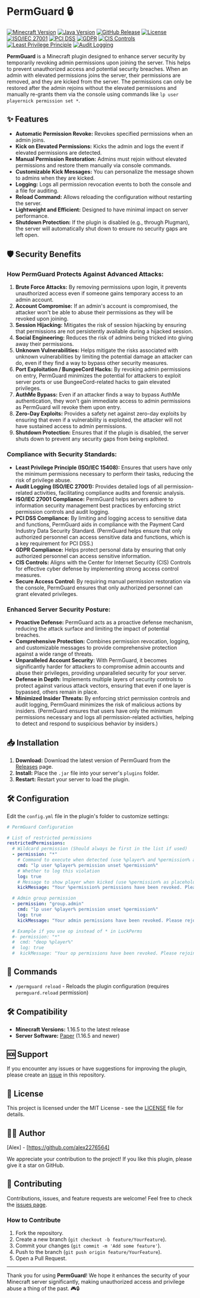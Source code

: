 # PermGuard 🔒

[![Minecraft Version](https://img.shields.io/badge/Minecraft-1.16.5+-brightgreen)](https://papermc.io/software/paper)
[![Java Version](https://img.shields.io/badge/java-16+-orange)](https://adoptium.net/installation/linux/)
[![GitHub Release](https://img.shields.io/github/v/release/alex2276564/PermGuard?color=blue)](https://github.com/alex2276564/PermGuard/releases/latest)
[![License](https://img.shields.io/badge/license-MIT-green.svg)](LICENSE)
[![ISO/IEC 27001](https://img.shields.io/badge/ISO/IEC%2027001-Compliant-brightgreen)](https://www.iso.org/isoiec-27001.html)
[![PCI DSS](https://img.shields.io/badge/PCI%20DSS-Compliant-brightgreen)](https://www.pcisecuritystandards.org/)
[![GDPR](https://img.shields.io/badge/GDPR-Compliant-brightgreen)](https://gdpr.eu/)
[![CIS Controls](https://img.shields.io/badge/CIS%20Controls-Compliant-brightgreen)](https://www.cisecurity.org/)
[![Least Privilege Principle](https://img.shields.io/badge/Least%20Privilege%20Principle-Implemented-brightgreen)](https://en.wikipedia.org/wiki/Principle_of_least_privilege)
[![Audit Logging](https://img.shields.io/badge/Audit%20Logging-Enabled-yellow)](https://en.wikipedia.org/wiki/Audit_trail_(information_security))

**PermGuard** is a Minecraft plugin designed to enhance server security by temporarily revoking admin permissions upon joining the server. This helps to prevent unauthorized access and potential security breaches. When an admin with elevated permissions joins the server, their permissions are removed, and they are kicked from the server. The permissions can only be restored after the admin rejoins without the elevated permissions and manually re-grants them via the console using commands like `lp user playernick permission set *`.

## ✨ Features

* **Automatic Permission Revoke:** Revokes specified permissions when an admin joins.
* **Kick on Elevated Permissions:** Kicks the admin and logs the event if elevated permissions are detected.
* **Manual Permission Restoration:** Admins must rejoin without elevated permissions and restore them manually via console commands.
* **Customizable Kick Messages:** You can personalize the message shown to admins when they are kicked.
* **Logging:** Logs all permission revocation events to both the console and a file for auditing.
* **Reload Command:** Allows reloading the configuration without restarting the server.
* **Lightweight and Efficient:** Designed to have minimal impact on server performance.
* **Shutdown Protection:** If the plugin is disabled (e.g., through Plugman), the server will automatically shut down to ensure no security gaps are left open.

## 🛡️ Security Benefits

### How PermGuard Protects Against Advanced Attacks:

1. **Brute Force Attacks:** By removing permissions upon login, it prevents unauthorized access even if someone gains temporary access to an admin account.
2. **Account Compromise:** If an admin's account is compromised, the attacker won't be able to abuse their permissions as they will be revoked upon joining.
3. **Session Hijacking:** Mitigates the risk of session hijacking by ensuring that permissions are not persistently available during a hijacked session.
4. **Social Engineering:** Reduces the risk of admins being tricked into giving away their permissions.
5. **Unknown Vulnerabilities:** Helps mitigate the risks associated with unknown vulnerabilities by limiting the potential damage an attacker can do, even if they find a way to bypass other security measures.
6. **Port Exploitation / BungeeCord Hacks:** By revoking admin permissions on entry, PermGuard minimizes the potential for attackers to exploit server ports or use BungeeCord-related hacks to gain elevated privileges.
7. **AuthMe Bypass:** Even if an attacker finds a way to bypass AuthMe authentication, they won't gain immediate access to admin permissions as PermGuard will revoke them upon entry.
8. **Zero-Day Exploits:** Provides a safety net against zero-day exploits by ensuring that even if a vulnerability is exploited, the attacker will not have sustained access to admin permissions.
9. **Shutdown Protection:** Ensures that if the plugin is disabled, the server shuts down to prevent any security gaps from being exploited.

### Compliance with Security Standards:

- **Least Privilege Principle (ISO/IEC 15408):** Ensures that users have only the minimum permissions necessary to perform their tasks, reducing the risk of privilege abuse.
- **Audit Logging (ISO/IEC 27001):** Provides detailed logs of all permission-related activities, facilitating compliance audits and forensic analysis.
- **ISO/IEC 27001 Compliance:** PermGuard helps servers adhere to information security management best practices by enforcing strict permission controls and audit logging.
- **PCI DSS Compliance:** By limiting and logging access to sensitive data and functions, PermGuard aids in compliance with the Payment Card Industry Data Security Standard. (PermGuard helps ensure that only authorized personnel can access sensitive data and functions, which is a key requirement for PCI DSS.)
- **GDPR Compliance:** Helps protect personal data by ensuring that only authorized personnel can access sensitive information.
- **CIS Controls:** Aligns with the Center for Internet Security (CIS) Controls for effective cyber defense by implementing strong access control measures.
- **Secure Access Control:** By requiring manual permission restoration via the console, PermGuard ensures that only authorized personnel can grant elevated privileges.

### Enhanced Server Security Posture:

- **Proactive Defense:** PermGuard acts as a proactive defense mechanism, reducing the attack surface and limiting the impact of potential breaches.
- **Comprehensive Protection:** Combines permission revocation, logging, and customizable messages to provide comprehensive protection against a wide range of threats.
- **Unparalleled Account Security:** With PermGuard, it becomes significantly harder for attackers to compromise admin accounts and abuse their privileges, providing unparalleled security for your server.
- **Defense in Depth:** Implements multiple layers of security controls to protect against various attack vectors, ensuring that even if one layer is bypassed, others remain in place.
- **Minimized Insider Threats:** By enforcing strict permission controls and audit logging, PermGuard minimizes the risk of malicious actions by insiders. (PermGuard ensures that users have only the minimum permissions necessary and logs all permission-related activities, helping to detect and respond to suspicious behavior by insiders.)

## 📥 Installation

1. **Download:** Download the latest version of PermGuard from the [Releases](https://github.com/alex2276564/PermGuard/releases) page.
2. **Install:** Place the `.jar` file into your server's `plugins` folder.
3. **Restart:** Restart your server to load the plugin.

## 🛠️ Configuration

Edit the `config.yml` file in the plugin's folder to customize settings:

```yaml
# PermGuard Configuration

# List of restricted permissions
restrictedPermissions:
  # Wildcard permission (Should always be first in the list if used)
  - permission: "*"
    # Command to execute when detected (use %player% and %permission% as placeholders)
    cmd: "lp user %player% permission unset %permission%"
    # Whether to log this violation
    log: true
    # Message to show player when kicked (use %permission% as placeholder)
    kickMessage: "Your %permission% permissions have been revoked. Please rejoin and restore them via console."

  # Admin group permission
  - permission: "group.admin"
    cmd: "lp user %player% permission unset %permission%"
    log: true
    kickMessage: "Your admin permissions have been revoked. Please rejoin and restore them via console."

  # Example if you use op instead of * in LuckPerms
  #- permission: "*"
  #  cmd: "deop %player%"
  #  log: true
  #  kickMessage: "Your op permissions have been revoked. Please rejoin and restore them via console."
```

## 📜 Commands

- `/permguard reload` - Reloads the plugin configuration (requires `permguard.reload` permission)

## 🛠️ Compatibility

- **Minecraft Versions:** 1.16.5 to the latest release
- **Server Software:** [Paper](https://papermc.io/) (1.16.5 and newer)

## 🆘 Support

If you encounter any issues or have suggestions for improving the plugin, please create an [issue](https://github.com/alex2276564/PermGuard/issues) in this repository.

## 📄 License

This project is licensed under the MIT License - see the [LICENSE](LICENSE) file for details.

## 👨‍💻 Author

[Alex] - [https://github.com/alex2276564]

We appreciate your contribution to the project! If you like this plugin, please give it a star on GitHub.

## 🤝 Contributing

Contributions, issues, and feature requests are welcome! Feel free to check the [issues page](https://github.com/alex2276564/PermGuard/issues).

### How to Contribute

1. Fork the repository.
2. Create a new branch (`git checkout -b feature/YourFeature`).
3. Commit your changes (`git commit -m 'Add some feature'`).
4. Push to the branch (`git push origin feature/YourFeature`).
5. Open a Pull Request.

---

Thank you for using **PermGuard**! We hope it enhances the security of your Minecraft server significantly, making unauthorized access and privilege abuse a thing of the past. 🎮🔒
